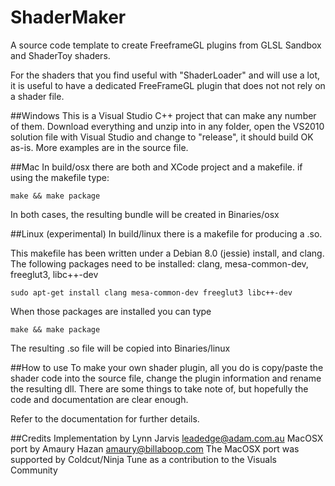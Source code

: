 # ShaderMaker
A source code template to create FreeframeGL plugins from GLSL Sandbox and ShaderToy shaders.

For the shaders that you find useful with "ShaderLoader" and will use a lot,
it is useful to have a dedicated FreeFrameGL plugin that does not not rely on a shader file.

##Windows
This is a Visual Studio C++ project that can make any number of them.
Download everything and unzip into in any folder, open the VS2010 solution file with
Visual Studio and change to "release", it should build OK as-is. More examples are in the source file.

##Mac
In build/osx there are both and XCode project and a makefile. if using the makefile type: 
```
make && make package
```
In both cases, the resulting bundle will be created in Binaries/osx

##Linux (experimental)
In build/linux there is a makefile for producing a .so.

This makefile has been written under a Debian 8.0 (jessie) install, and clang.
The following packages need to be installed: clang, mesa-common-dev, freeglut3, libc++-dev

```
sudo apt-get install clang mesa-common-dev freeglut3 libc++-dev
```

When those packages are installed you can type
```
make && make package
```
The resulting .so file will be copied into Binaries/linux

##How to use
To make your own shader plugin, all you do is copy/paste the shader code into the source file,
change the plugin information and rename the resulting dll. There are some things to take note of, 
but hopefully the code and documentation are clear enough.

Refer to the documentation for further details.

##Credits
Implementation by Lynn Jarvis leadedge@adam.com.au
MacOSX port by Amaury Hazan amaury@billaboop.com
The MacOSX port was supported by Coldcut/Ninja Tune as a contribution to the Visuals Community

